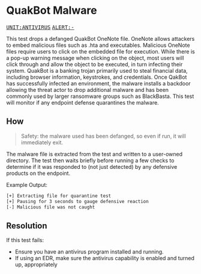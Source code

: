 # QuakBot Malware

<kbd>[UNIT:ANTIVIRUS](https://docs.preludesecurity.com/docs/security-policy#antivirus)</kbd>
<kbd>[ALERT:-](#the-url)</kbd>

This test drops a defanged QuakBot OneNote file. OneNote allows attackers to embed malicious files such as .hta and executables. Malicious OneNote files require users to click on the embedded file for execution. While there is a pop-up warning message when clicking on the object, most users will click through and allow the object to be executed, in turn infecting their system. QuakBot is a banking trojan primarily used to steal financial data, including browser information, keystrokes, and credentials. Once QakBot has successfully infected an environment, the malware installs a backdoor allowing the threat actor to drop additional malware and has been commonly used by larger ransomware groups such as BlackBasta. This test will monitor if any endpoint defense quarantines the malware.

## How

> Safety: the malware used has been defanged, so even if run, it will immediately exit.

The malware file is extracted from the test and written to a user-owned directory. The test then waits briefly before running a few checks to determine if it was responded to (not just detected) by any defensive products on the endpoint.

Example Output:
```bash
[+] Extracting file for quarantine test
[+] Pausing for 3 seconds to gauge defensive reaction
[-] Malicious file was not caught
```

## Resolution

If this test fails:

* Ensure you have an antivirus program installed and running.
* If using an EDR, make sure the antivirus capability is enabled and turned up, appropriately
